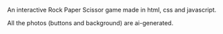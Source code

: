 An interactive Rock Paper Scissor game made in html, css and javascript.

All the photos (buttons and background) are ai-generated.

